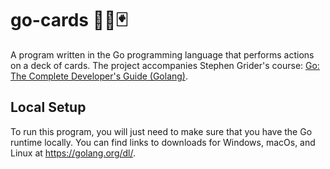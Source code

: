 
# go-cards 🏃‍♂️🃏

A program written in the Go programming language that performs actions on a deck
of cards. The project accompanies Stephen Grider's course: [Go: The Complete
Developer's Guide (Golang)](https://www.udemy.com/go-the-complete-developers-guide/).

## Local Setup

To run this program, you will just need to make sure that you have the Go runtime
locally. You can find links to downloads for Windows, macOs, and Linux at https://golang.org/dl/.